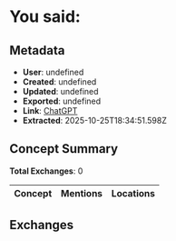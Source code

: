# **You said:**

## Metadata

- **User**: undefined
- **Created**: undefined
- **Updated**: undefined
- **Exported**: undefined
- **Link**: [ChatGPT](undefined)
- **Extracted**: 2025-10-25T18:34:51.598Z

## Concept Summary

**Total Exchanges**: 0

| Concept | Mentions | Locations |
|---------|----------|----------|

## Exchanges

